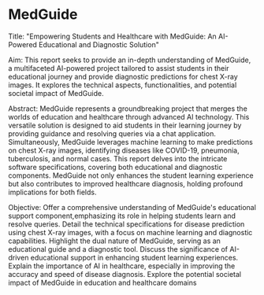 # MedGuide

Title: "Empowering Students and Healthcare with MedGuide: An AI-Powered Educational and Diagnostic Solution"

Aim: This report seeks to provide an in-depth understanding of MedGuide, a multifaceted AI-powered project tailored to assist students in their educational journey and provide 
diagnostic predictions for chest X-ray images. It explores the technical aspects, functionalities, and potential societal impact of MedGuide.

Abstract: MedGuide represents a groundbreaking project that merges the worlds of education and healthcare through advanced AI technology. This versatile solution is designed 
to aid students in their learning journey by providing guidance and resolving queries via a chat application. Simultaneously, MedGuide leverages machine learning to make predictions 
on chest X-ray images, identifying diseases like COVID-19, pneumonia, tuberculosis, and normal cases. This report delves into the intricate software specifications, 
covering both educational and diagnostic components. MedGuide not only enhances the student learning experience but also contributes to improved healthcare diagnosis, holding profound 
implications for both fields.

Objective:
Offer a comprehensive understanding of MedGuide's educational support component,emphasizing its role in helping students learn and resolve queries.
Detail the technical specifications for disease prediction using chest X-ray images, with a focus on machine learning and diagnostic capabilities.
Highlight the dual nature of MedGuide, serving as an educational guide and a diagnostic tool.
Discuss the significance of AI-driven educational support in enhancing student learning experiences.
Explain the importance of AI in healthcare, especially in improving the accuracy and speed of disease diagnosis.
Explore the potential societal impact of MedGuide in education and healthcare domains
